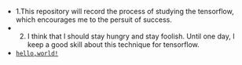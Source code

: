 * 1.This repository will record the process of studying the tensorflow, which encourages me to the persuit of success.  
* 2. I think that I should stay hungry and stay foolish. Until one day, I keep a good skill about this technique for tensorflow. 
* [`hello,world!`](https://github.com/HarryUlysses/DenseNet/edit/master/README.md)  
